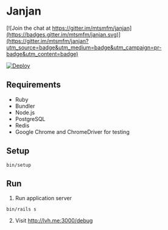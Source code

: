 # Janjan

[![Join the chat at https://gitter.im/mtsmfm/janjan](https://badges.gitter.im/mtsmfm/janjan.svg)](https://gitter.im/mtsmfm/janjan?utm_source=badge&utm_medium=badge&utm_campaign=pr-badge&utm_content=badge)

[![Deploy](https://www.herokucdn.com/deploy/button.svg)](https://heroku.com/deploy?template=https://github.com/mtsmfm/janjan)

## Requirements

- Ruby
- Bundler
- Node.js
- PostgreSQL
- Redis
- Google Chrome and ChromeDriver for testing

## Setup

    bin/setup

## Run

  1. Run application server

    bin/rails s

  2. Visit http://lvh.me:3000/debug
